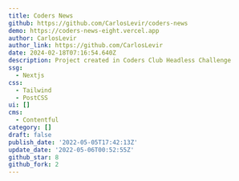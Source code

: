 ```yaml
---
title: Coders News
github: https://github.com/CarlosLevir/coders-news
demo: https://coders-news-eight.vercel.app
author: CarlosLevir
author_link: https://github.com/CarlosLevir
date: 2024-02-18T07:16:54.640Z
description: Project created in Coders Club Headless Challenge
ssg:
  - Nextjs
css:
  - Tailwind
  - PostCSS
ui: []
cms:
  - Contentful
category: []
draft: false
publish_date: '2022-05-05T17:42:13Z'
update_date: '2022-05-06T00:52:55Z'
github_star: 8
github_fork: 2
---
```

